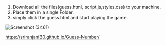 1. Download all the files(guess.html, script.js,styles,css) to your machine.
2. Place them in a single Folder.
3. simply click the guess.html and start playing the game.

![Screenshot (3461)](https://github.com/user-attachments/assets/13d2312a-3b3f-4fd5-bf1b-01ff19e2980b)

https://sriranjani30.github.io/Guess-Number/
